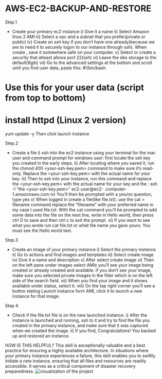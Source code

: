 # AWS-EC2-BACKUP-AND-RESTORE
Step.1
-	Create your primary ec2 instance 
i)	Give it a name
ii)	Select Amazon linux 2 AMI
iii)	Select a vpc and a subnet that you prefer(private or public)
iv)	Create an ssh key if you don’t have one already(because we are to need it to securely logon to our instance through ssh). When create , save it somewhere safe on your computer.
v)	Select or create a security that atleast allows port 22(ssh)
vi)	Leave the ebs storage to the default(8gib)
vii)	Go to the advanced settings at the bottom and scroll until you find user data, paste this: #!/bin/bash
# Use this for your user data (script from top to bottom)
# install httpd (Linux 2 version)
yum update -y
Then click launch instance

Step.2
-	Create a file 
i)	ssh into the ec2 instance using your terminal for the mac user and command prompt for windows user: first locate the ssh key you created in the early steps.
ii)	After locating where you saved it, run the chmod 400 <your-ssh-key.pem> command to make sure it’s read-only. Replace the <your-ssh-key.pem> with the actual name for your key.
iii)	Then to ssh into your instance, run this command and replace the <your-ssh-key.pem> with the actual name for your key and the <public- ip-address>: 
ssh -I “the <your-ssh-key.pem>” ec2-user@ec2- <public-ip-address>.computer-1.amazonaws.com
iv)	You’ll then be prompted with a yes/no question, type yes
v)	When logged in create a file(like file.txt). use the cat > filename command replace the “filename” with your preferred name in my case I used file.txt. With the cat command you’ll be prompted to add some data into the file on the next line, write in Hello world, then press ctrl D to save and then ctrl c to exit the prompt.
vi)	If you want to see what you wrote run cat file.txt or what file name you gave yours. You must see the Hello world text.

Step.3
-	Create an image of your primary instance
i)	Select the primary instance 
ii)	Go to actions and find images and templates
iii)	Select create image
iv)	Give it a name and description
v)	After select create image
vi)	Then on the left pane under images select AMIs you’ll see your image being created or already created and available. If you don’t see your image, make sure you selected private images in the filter which is on the left side of the search field.
vii)	When you find your image and it shows available under status, select it.
viii)	On the top right corner you’ll see a button stating Launch instance form AMI, click it to launch a new instance for that image.

Step 4.
-	Check if the file.txt file is on the new launched instance.
i)	After the instance is launched and running, ssh to it and try to find the file you created in the primary instance, and make sure that it was captured when we created the image.
ii)	If you find, Congratulations! You backed up and restored an instance.


HOW IS THIS HELPFUL?
This skill is exceptionally valuable and a best practice for ensuring a highly available architecture. In situations where your primary instance experiences a failure, this skill enables you to swiftly initiate a new instance, ensuring that all files and resources are readily accessible. It serves as a critical component of disaster recovery preparedness.
![visualization of the project](https://github.com/MarvinMuhangi/AWS-EC2-BACKUP-AND-RESTORE/assets/142567693/8c01a997-8fea-48bc-a081-0d2b93d58a11)

